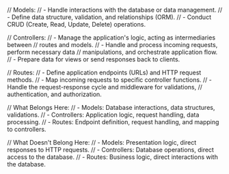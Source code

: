 // Models:
// - Handle interactions with the database or data management.
// - Define data structure, validation, and relationships (ORM).
// - Conduct CRUD (Create, Read, Update, Delete) operations.

// Controllers:
// - Manage the application's logic, acting as intermediaries between
// routes and models.
// - Handle and process incoming requests, perform necessary data
// manipulations, and orchestrate application flow.
// - Prepare data for views or send responses back to clients.

// Routes:
// - Define application endpoints (URLs) and HTTP request methods.
// - Map incoming requests to specific controller functions.
// - Handle the request-response cycle and middleware for validations,
// authentication, and authorization.

// What Belongs Here:
// - Models: Database interactions, data structures, validations.
// - Controllers: Application logic, request handling, data processing.
// - Routes: Endpoint definition, request handling, and mapping to controllers.

// What Doesn't Belong Here:
// - Models: Presentation logic, direct responses to HTTP requests.
// - Controllers: Database operations, direct access to the database.
// - Routes: Business logic, direct interactions with the database.
